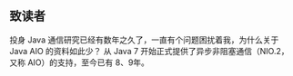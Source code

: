 ## 致读者
投身 Java 通信研究已经有数年之久了，一直有个问题困扰着我，为什么关于 Java AIO 的资料如此少？
从 Java 7 开始正式提供了异步非阻塞通信（NIO.2，又称 AIO）的支持，至今已有 8、9年。
